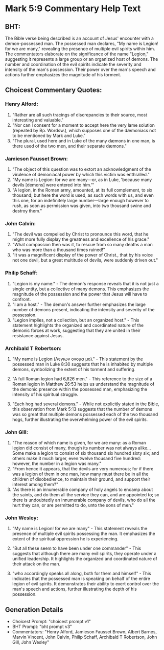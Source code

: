 # Mark 5:9 Commentary Help Text

## BHT:
The Bible verse being described is an account of Jesus' encounter with a demon-possessed man. The possessed man declares, "My name is Legion! for we are many," revealing the presence of multiple evil spirits within him. The commentators elaborate on the significance of the name "Legion," suggesting it represents a large group or an organized host of demons. The number and coordination of the evil spirits indicate the severity and intensity of the man's possession. Their power over the man's speech and actions further emphasizes the magnitude of his torment.

## Choicest Commentary Quotes:
### Henry Alford:
1. "Rather are all such tracings of discrepancies to their source, most interesting and valuable."
2. "Nor can I consent for a moment to accept here the very lame solution (repeated by Bp. Wordsw.), which supposes one of the dæmoniacs not to be mentioned by Mark and Luke."
3. "The plural, used here and in Luke of the many dæmons in one man, is there used of the two men, and their separate dæmons."

### Jamieson Fausset Brown:
1. "The object of this question was to extort an acknowledgment of the virulence of demoniacal power by which this victim was enthralled."
2. "My name is Legion: for we are many—or, as in Luke, 'because many devils [demons] were entered into him.'"
3. "A legion, in the Roman army, amounted, at its full complement, to six thousand; but here the word is used, as such words with us, and even this one, for an indefinitely large number—large enough however to rush, as soon as permission was given, into two thousand swine and destroy them."

### John Calvin:
1. "The devil was compelled by Christ to pronounce this word, that he might more fully display the greatness and excellence of his grace."
2. "What compassion then was it, to rescue from so many deaths a man who was more than a thousand times ruined!"
3. "It was a magnificent display of the power of Christ., that by his voice not one devil, but a great multitude of devils, were suddenly driven out."

### Philip Schaff:
1. "Legion is my name." - The demon's response reveals that it is not just a single entity, but a collective of many demons. This emphasizes the magnitude of the possession and the power that Jesus will have to confront.
2. "I am a host." - The demon's answer further emphasizes the large number of demons present, indicating the intensity and severity of the possession.
3. "Legion implies, not a collection, but an organized host." - This statement highlights the organized and coordinated nature of the demonic forces at work, suggesting that they are united in their resistance against Jesus.

### Archibald T Robertson:
1. "My name is Legion (Λεγιων ονομα μο)." - This statement by the possessed man in Luke 8:30 suggests that he is inhabited by multiple demons, symbolizing the extent of his torment and suffering.

2. "A full Roman legion had 6,826 men." - This reference to the size of a Roman legion in Matthew 26:53 helps us understand the magnitude of the demonic presence within the possessed man, emphasizing the intensity of his spiritual struggle.

3. "Each hog had several demons." - While not explicitly stated in the Bible, this observation from Mark 5:13 suggests that the number of demons was so great that multiple demons possessed each of the two thousand hogs, further illustrating the overwhelming power of the evil spirits.

### John Gill:
1. "The reason of which name is given, for we are many: as a Roman legion did consist of many, though its number was not always alike... Some make a legion to consist of six thousand six hundred sixty six; and others make it much larger, even twelve thousand five hundred: however, the number in a legion was many."
2. "From hence it appears, that the devils are very numerous; for if there was a legion of them in one man, how many must there be in all the children of disobedience, to maintain their ground, and support their interest among them?"
3. "As there is an innumerable company of holy angels to encamp about the saints, and do them all the service they can, and are appointed to; so there is undoubtedly an innumerable company of devils, who do all the hurt they can, or are permitted to do, unto the sons of men."

### John Wesley:
1. "My name is Legion! for we are many" - This statement reveals the presence of multiple evil spirits possessing the man. It emphasizes the extent of the spiritual oppression he is experiencing.

2. "But all these seem to have been under one commander" - This suggests that although there are many evil spirits, they operate under a unified leadership. It highlights the organized and coordinated nature of their attack on the man.

3. "who accordingly speaks all along, both for them and himself" - This indicates that the possessed man is speaking on behalf of the entire legion of evil spirits. It demonstrates their ability to exert control over the man's speech and actions, further illustrating the depth of his possession.


## Generation Details
- Choicest Prompt: "choicest prompt v1"
- BHT Prompt: "bht prompt v3"
- Commentators: "Henry Alford, Jamieson Fausset Brown, Albert Barnes, Marvin Vincent, John Calvin, Philip Schaff, Archibald T Robertson, John Gill, John Wesley"
